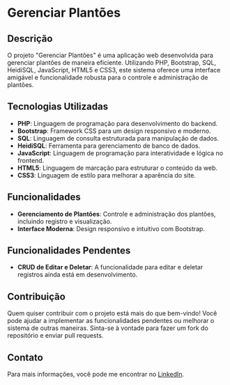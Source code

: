 # Gerenciar Plantões

## Descrição

O projeto "Gerenciar Plantões" é uma aplicação web desenvolvida para gerenciar plantões de maneira eficiente. Utilizando PHP, Bootstrap, SQL, HeidiSQL, JavaScript, HTML5 e CSS3, este sistema oferece uma interface amigável e funcionalidade robusta para o controle e administração de plantões.

## Tecnologias Utilizadas

- **PHP**: Linguagem de programação para desenvolvimento do backend.
- **Bootstrap**: Framework CSS para um design responsivo e moderno.
- **SQL**: Linguagem de consulta estruturada para manipulação de dados.
- **HeidiSQL**: Ferramenta para gerenciamento de banco de dados.
- **JavaScript**: Linguagem de programação para interatividade e lógica no frontend.
- **HTML5**: Linguagem de marcação para estruturar o conteúdo da web.
- **CSS3**: Linguagem de estilo para melhorar a aparência do site.

## Funcionalidades

- **Gerenciamento de Plantões**: Controle e administração dos plantões, incluindo registro e visualização.
- **Interface Moderna**: Design responsivo e intuitivo com Bootstrap.

## Funcionalidades Pendentes

- **CRUD de Editar e Deletar**: A funcionalidade para editar e deletar registros ainda está em desenvolvimento. 

## Contribuição

Quem quiser contribuir com o projeto está mais do que bem-vindo! Você pode ajudar a implementar as funcionalidades pendentes ou melhorar o sistema de outras maneiras. Sinta-se à vontade para fazer um fork do repositório e enviar pull requests.

## Contato

Para mais informações, você pode me encontrar no [LinkedIn](https://www.linkedin.com/in/moacir-fernandes-ba0a97a0/).

